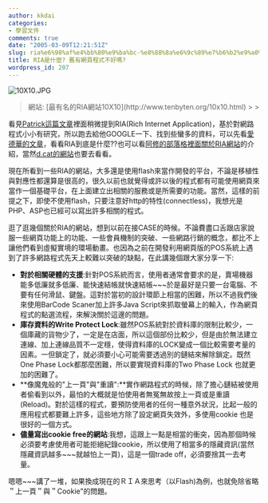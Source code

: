 ```yaml
---
author: kkdai
categories:
- 學習文件
comments: true
date: "2005-03-09T12:21:51Z"
slug: ria%e6%98%af%e4%bb%80%e9%ba%bc-%e8%88%8a%e6%9c%89%e7%b6%b2%e9%a0%81%e7%a8%8b%e5%bc%8f%e4%b8%8d%e5%a5%bd%e5%97%8e
title: RIA是什麼? 舊有網頁程式不好嗎?
wordpress_id: 207
---
```


![10X10.JPG](http://www.evanlin.com/blog/archives/20050309/10X10.JPG)

<blockquote>網站: [最有名的RIA網站10X10](http://www.tenbyten.org/10x10.html)
> 
> </blockquote>

看見[Patrick這篇文章](http://baby.homeip.net/patrick/archives/2005/03/whats_ria.php)裡面稍微提到RIA(Rich Internet Application)，基於對網路程式小小有研究，所以跑去給他GOOGLE一下、找到些蠻多的資料，可以先看[愛德華的文章](http://blog.sina.com.tw/archive.php?blog_id=2439&md=entry&id=9197)，看看RIA到底是什麼??也可以看[阿修的部落格裡面關於RIA網站](http://lis186.4dwebhosting.com/index.php?cat=22&paged=1)的介紹，當然[d.cat的網站](http://twmug.com/)也要去看看。

現在所看到一些RIA的網站，大多還是使用flash來當作開發的平台，不論是移植性與對應性都還算是很高的，很久以前也就覺得或許以後的程式都有可能使用網頁來當作一個基礎平台，在上面建立出相關的服務或是所需要的功能。當然，這樣的前提之下，即使不使用flash，只要注意好http的特性(connectless)，我想光是PHP、ASP也已經可以寫出許多相關的程式。


<!--more-->


逛了逛幾個關於RIA的網站，想到以前在接CASE的時候。不論費盡口舌跟店家說服一些網頁功能上的功能、一些會員機制的突破、一些網路行銷的概念，都比不上讓他們看到虛擬實境的環場動畫。也因為之前在開發利用網頁版的POS系統上遇到了許多網路程式先天上較難以突破的缺點，在此講幾個跟大家分享一下:

  * **對於相關硬體的支援**:針對POS系統而言，使用者通常會要求的是，賣場機器能多低廉就多低廉、能快速結帳就快速結帳~~~於是最好是只要一台電腦、不要有任何滑鼠、鍵盤。這對於當初的設計環節上相當的困難，所以不過我們後來使用BarCode Scaner加上許多Java Script來抓取螢幕上的輸入，作為網頁程式的點選流程，來解決關於這邊的問題。
  * **庫存資料的Write Protect Lock**:雖然POS系統對於資料庫的限制比較少，一個庫藏的貨物少了，一定是在店面，所以這個部份比較少，但是由於無法建立連線、加上連線品質不一定穩，使得資料庫的LOCK變成一個比較需要考量的因素。一但鎖定了，就必須要小心可能需要透過別的鏈結來解除鎖定。既然One Phase Lock都那麼困難，所以要實現資料庫的Two Phase Lock 也就更加的困難了。
  * **像魔鬼般的"上一頁"與"重讀":**實作網路程式的時候，除了擔心鏈結被使用者偷看到以外，最怕的大概就是怕使用者無冤無故按上一頁或是重讀(Reload)。對於這樣的程式，要預防使用者的任何一種意外狀況，比起一般的應用程式都要難上許多，這些地方除了設定網頁失效外，多使用cookie 也是很好的一個方式。
  * **儘量寫出cookie free的網站**:我想，這跟上一點是相當的衝突，因為那個時候必須要考慮使用者可能拒絕紀錄cookie，所以使用了相當多的隱藏資訊(當然隱藏資訊越多~~~就越怕上一頁)，這是一個trade off，必須要捨其一去考量。

嗯嗯~~~講了一堆，如果換成現在的ＲＩＡ來思考（以Flash)為例，也就免除省略＂上一頁＂與＂Cookie"的問題。
